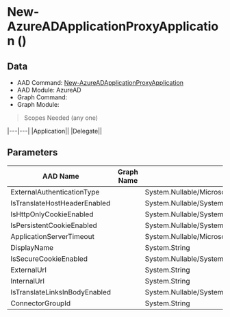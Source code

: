 # New-AzureADApplicationProxyApplication ()

## Data

+ AAD Command: [New-AzureADApplicationProxyApplication](https://docs.microsoft.com/en-us/powershell/module/AzureAD/New-AzureADApplicationProxyApplication)
+ AAD Module: AzureAD
+ Graph Command: [](https://docs.microsoft.com/en-us/powershell/module//)
+ Graph Module: 

> Scopes Needed (any one)

|---|---|
|Application||
|Delegate||

## Parameters

|AAD Name|Graph Name|AAD Type|Graph Type|Infos|
|---|---|---|---|---|
|ExternalAuthenticationType||System.Nullable/Microsoft.Open.MSGraph.Model.ApplicationProxyApplicationObject+ExternalAuthenticationTypeEnum|||
|IsTranslateHostHeaderEnabled||System.Nullable/System.Boolean|||
|IsHttpOnlyCookieEnabled||System.Nullable/System.Boolean|||
|IsPersistentCookieEnabled||System.Nullable/System.Boolean|||
|ApplicationServerTimeout||System.Nullable/Microsoft.Open.MSGraph.Model.ApplicationProxyApplicationObject+ApplicationServerTimeoutEnum|||
|DisplayName||System.String|||
|IsSecureCookieEnabled||System.Nullable/System.Boolean|||
|ExternalUrl||System.String|||
|InternalUrl||System.String|||
|IsTranslateLinksInBodyEnabled||System.Nullable/System.Boolean|||
|ConnectorGroupId||System.String|||

